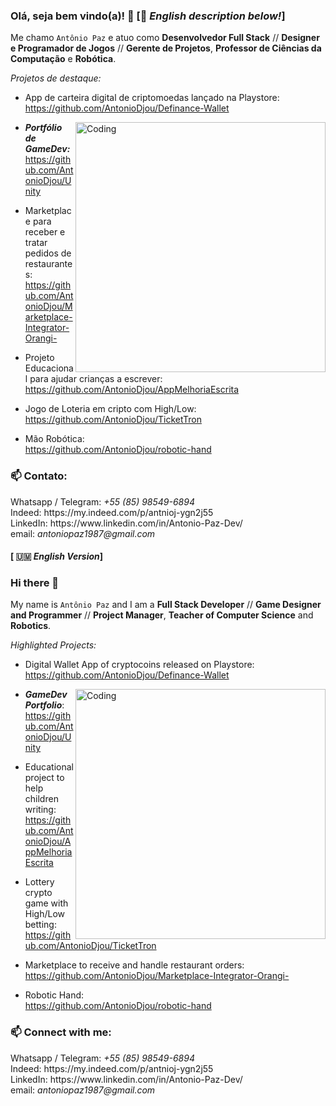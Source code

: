 ### Olá, seja bem vindo(a)! 👋 [🏴 <i>English description below!</i>]

Me chamo `Antônio Paz` e atuo como <b>Desenvolvedor Full Stack</b> // <b>Designer e Programador de Jogos</b> // <b>Gerente de Projetos</b>, <b>Professor de Ciências da Computação</b> e <b>Robótica</b>.

<i>Projetos de destaque:</i>

+ App de carteira digital de criptomoedas lançado na Playstore:
<br>https://github.com/AntonioDjou/Definance-Wallet</br>
<img align="right" alt="Coding" width="400" src="https://media.giphy.com/media/yhA6mKFzgit8HzSaeb/giphy-downsized-large.gif">

+ <b><i>Portfólio de GameDev:</i></b>
https://github.com/AntonioDjou/Unity

+ Marketplace para receber e tratar pedidos de restaurantes:
<br>https://github.com/AntonioDjou/Marketplace-Integrator-Orangi-</br>

+ Projeto Educacional para ajudar crianças a escrever:
<br>https://github.com/AntonioDjou/AppMelhoriaEscrita

+ Jogo de Loteria em cripto com High/Low:
<br>https://github.com/AntonioDjou/TicketTron</br>

+ Mão Robótica:
<br>https://github.com/AntonioDjou/robotic-hand</br>

<h3 align="left">📫 Contato:</h3>
<p align="left">
<a>Whatsapp / Telegram: <i>+55 (85) 98549-6894</i></a>
<br>Indeed: https://my.indeed.com/p/antnioj-ygn2j55</br>
LinkedIn: https://www.linkedin.com/in/Antonio-Paz-Dev/ 
<br>email: <i>antoniopaz1987@gmail.com</i></br>

</p><h4>[ 🇺🇲 <i>English Version</i>]</h4>

### Hi there 👋 

My name is `Antônio Paz` and I am a <b>Full Stack Developer</b> // <b>Game Designer and Programmer</b> // <b>Project Manager</b>, <b>Teacher of Computer Science</b> and <b>Robotics</b>.

<i>Highlighted Projects:</i>

+ Digital Wallet App of cryptocoins released on Playstore:
<br>https://github.com/AntonioDjou/Definance-Wallet</br>
<img align="right" alt="Coding" width="400" src="https://media.giphy.com/media/yhA6mKFzgit8HzSaeb/giphy-downsized-large.gif">

+ <b><i>GameDev Portfolio</i></b>:
https://github.com/AntonioDjou/Unity

+ Educational project to help children writing:
<br>https://github.com/AntonioDjou/AppMelhoriaEscrita

+ Lottery crypto game with High/Low betting:
<br>https://github.com/AntonioDjou/TicketTron</br>

+ Marketplace to receive and handle restaurant orders:
<br>https://github.com/AntonioDjou/Marketplace-Integrator-Orangi-</br>

+ Robotic Hand:
<br>https://github.com/AntonioDjou/robotic-hand</br>

<h3 align="left">📫 Connect with me:</h3>
<p align="left">
<a>Whatsapp / Telegram: <i>+55 (85) 98549-6894</i></a>
<br>Indeed: https://my.indeed.com/p/antnioj-ygn2j55</br>
LinkedIn: https://www.linkedin.com/in/Antonio-Paz-Dev/
<br>email: <i>antoniopaz1987@gmail.com</i></br>

</p>
<!--<img align="right" alt="Coding" width="400" src="https://media2.giphy.com/media/z9Sd7xqSv9TA6JL7Pj/giphy.gif?cid=790b761195ad551b691e0c8a60d0bbfdda32d2eba8025afa&rid=giphy.gif&ct=g"> !-->
